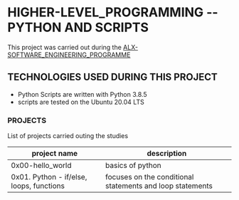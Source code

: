 # HIGHER-LEVEL_PROGRAMMING -- PYTHON AND SCRIPTS

This project was carried out during the [ALX-SOFTWARE_ENGINEERING_PROGRAMME](https://www.alxafrica.com/programme_post/full-stack-software-engineer/)

## TECHNOLOGIES USED DURING THIS PROJECT

* Python Scripts are written with Python 3.8.5
* scripts are tested on the Ubuntu 20.04 LTS

### PROJECTS

List of projects carried outing the studies

| project name      | description |
| ----------- | ----------- |
| 0x00-hello_world      | basics of python       |
| 0x01. Python - if/else, loops, functions   | focuses on the conditional statements and loop statements        |
